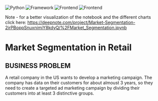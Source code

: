 ![Python](https://img.shields.io/badge/Python-blue)
![Framework](https://img.shields.io/badge/Framework-Tensorflow-orange)
![Frontend](https://img.shields.io/badge/Plotly-yellow)
![Frontend](https://img.shields.io/badge/Sklearn-green)


Note - for a better visualization of the notebook and the different charts click here: https://deepnote.com/project/Market-Segmentation-2irPBoppSnuxnimiY8kdyQ/%2FMarket_Segmentation.ipynb


# Market Segmentation in Retail

## BUSINESS PROBLEM

A retail company in the US wants to develop a marketing campaign. The company has data on their customers for about almoust 3 years, so they need to create a targeted ad marketing campaign by dividing their customers into at least 3 distinctive groups.

